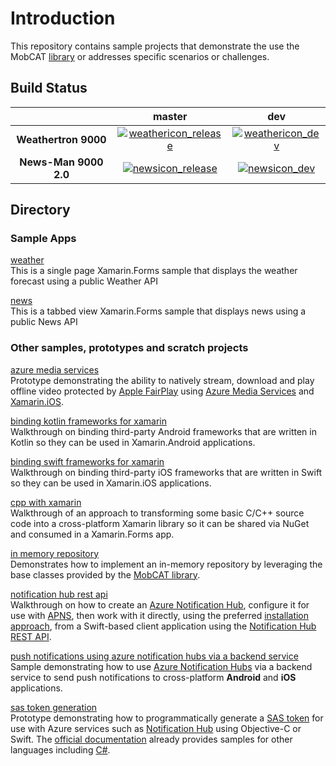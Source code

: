 # Introduction 
This repository contains sample projects that demonstrate the use the MobCAT [library](https://github.com/xamcat/mobcat-library) or addresses specific scenarios or challenges. 

## Build Status

|                               | __master__ | __dev__ |
|:-----------------------------:|:---------:|:--------:|
| __Weathertron 9000__             | [![weathericon_release]][weatherlink_release] | [![weathericon_dev]][weatherlink_dev]
| __News-Man 9000 2.0__             | [![newsicon_release]][newslink_release] | [![newsicon_dev]][newslink_dev]

[weathericon_dev]: https://dotnetcst.visualstudio.com/MobCAT/_apis/build/status/Weather/MobCAT-Weather-dev?branchName=dev
[weatherlink_dev]: https://dotnetcst.visualstudio.com/MobCAT/_apis/build/status/Weather/MobCAT-Weather-dev?branchName=dev
[weathericon_release]: https://dotnetcst.visualstudio.com/MobCAT/_apis/build/status/Weather/MobCAT-Weather-Release?branchName=dev
[weatherlink_release]: https://dotnetcst.visualstudio.com/MobCAT/_build/latest?definitionId=73&branchName=dev

[newsicon_dev]: https://dotnetcst.visualstudio.com/MobCAT/_apis/build/status/News/MobCAT-News-Dev?branchName=dev
[newslink_dev]: https://dotnetcst.visualstudio.com/MobCAT/_build/latest?definitionId=70&branchName=dev
[newsicon_release]: https://dotnetcst.visualstudio.com/MobCAT/_apis/build/status/News/MobCAT-News-Release?branchName=dev
[newslink_release]: https://dotnetcst.visualstudio.com/MobCAT/_build/latest?definitionId=74&branchName=dev

## Directory 
### Sample Apps

[weather](https://github.com/xamcat/mobcat-samples/tree/master/weather)  
This is a single page Xamarin.Forms sample that displays the weather forecast using a public Weather API 

[news](https://github.com/xamcat/mobcat-samples/tree/master/news)  
This is a tabbed view Xamarin.Forms sample that displays news using a public News API

### Other samples, prototypes and scratch projects

[azure media services](https://github.com/xamcat/mobcat-samples/tree/master/azure_media_services)  
Prototype demonstrating the ability to natively stream, download and play offline video protected by [Apple FairPlay](https://developer.apple.com/streaming/fps/) using [Azure Media Services](https://docs.microsoft.com/en-gb/azure/media-services/) and [Xamarin.iOS](https://docs.microsoft.com/en-us/xamarin/ios/).

[binding kotlin frameworks for xamarin](https://github.com/xamcat/xamarin-binding-kotlin-framework)  
Walkthrough on binding third-party Android frameworks that are written in Kotlin so they can be used in Xamarin.Android applications. 

[binding swift frameworks for xamarin](https://github.com/xamcat/xamarin-binding-swift-framework)  
Walkthrough on binding third-party iOS frameworks that are written in Swift so they can be used in Xamarin.iOS applications. 

[cpp with xamarin](https://github.com/xamcat/mobcat-samples/tree/master/cpp_with_xamarin)  
Walkthrough of an approach to transforming some basic C/C++ source code into a cross-platform Xamarin library so it can be shared via NuGet and consumed in a Xamarin.Forms app.

[in memory repository](https://github.com/xamcat/mobcat-samples/tree/master/in_memory_repository)  
Demonstrates how to implement an in-memory repository by leveraging the base classes provided by the [MobCAT library](https://github.com/xamcat/mobcat-library/blob/master/docs/repository-inmemory-gettingstarted.md).

[notification hub rest api](https://github.com/xamcat/mobcat-samples/tree/master/notification_hub_rest)  
Walkthrough on how to create an [Azure Notification Hub](https://docs.microsoft.com/en-us/azure/notification-hubs), configure it for use with [APNS](https://developer.apple.com/documentation/usernotifications/setting_up_a_remote_notification_server), then work with it directly, using the preferred [installation approach](https://docs.microsoft.com/en-us/azure/notification-hubs/notification-hubs-push-notification-registration-management#installations), from a Swift-based client application using the [Notification Hub REST API](https://msdn.microsoft.com/en-us/library/azure/dn223264.aspx). 

[push notifications using azure notification hubs via a backend service](https://github.com/xamcat/mobcat-samples/tree/master/notification_hub_backend_service)  
Sample demonstrating how to use [Azure Notification Hubs](https://docs.microsoft.com/en-us/azure/notification-hubs/notification-hubs-push-notification-overview) via a backend service to send push notifications to cross-platform **Android** and **iOS** applications.  

[sas token generation](https://github.com/xamcat/mobcat-samples/tree/master/sas_token_generation)  
Prototype demonstrating how to programmatically generate a [SAS token](https://docs.microsoft.com/en-us/azure/service-bus-messaging/service-bus-sas#overview-of-sas) for use with Azure services such as [Notification Hub](https://docs.microsoft.com/en-us/azure/notification-hubs/notification-hubs-push-notification-overview) using Objective-C or Swift. The [official documentation](https://docs.microsoft.com/en-us/rest/api/eventhub/generate-sas-token) already provides samples for other languages including [C#](https://docs.microsoft.com/en-us/rest/api/eventhub/generate-sas-token#c35).
